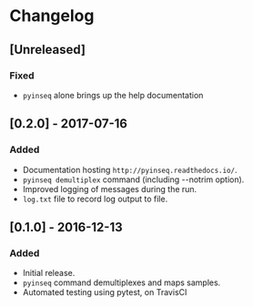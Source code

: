# Changelog

## [Unreleased]
### Fixed
- `pyinseq` alone brings up the help documentation

## [0.2.0] - 2017-07-16
### Added
- Documentation hosting `http://pyinseq.readthedocs.io/`.
- `pyinseq demultiplex` command (including --notrim option).
- Improved logging of messages during the run.
- `log.txt` file to record log output to file.

## [0.1.0] - 2016-12-13
### Added
- Initial release.
- `pyinseq` command demultiplexes and maps samples.
- Automated testing using pytest, on TravisCI
